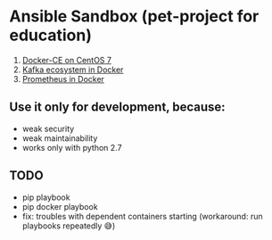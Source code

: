# Ansible Sandbox (pet-project for education)

1. [Docker-CE on CentOS 7](docker-centos/DOCKER_CENTOS.md)
2. [Kafka ecosystem in Docker](kafka/KAFKA_DOCKER.md)
3. [Prometheus in Docker](prometheus/PROMETHEUS_DOCKER.md)

## Use it only for development, because:
- weak security
- weak maintainability
- works only with python 2.7

## TODO

- pip playbook
- pip docker playbook
- fix: troubles with dependent containers starting (workaround: run playbooks repeatedly 😅)
